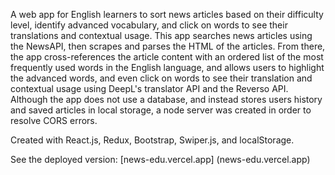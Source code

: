 A web app for English learners to sort news articles based on their difficulty level, identify advanced vocabulary, and click on words to see their translations and contextual usage. This app searches news articles using the NewsAPI, then scrapes and parses the HTML of the articles. From there, the app cross-references the article content with an ordered list of the most frequently used words in the English language, and allows users to highlight the advanced words, and even click on words to see their translation and contextual usage using DeepL's translator API and the Reverso API. Although the app does not use a database, and instead stores users history and saved articles in local storage, a node server was created in order to resolve CORS errors. 

Created with React.js, Redux, Bootstrap, Swiper.js, and localStorage. 

See the deployed version: [news-edu.vercel.app] (news-edu.vercel.app)
